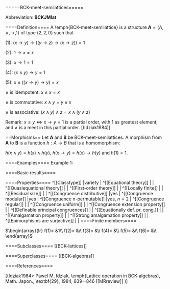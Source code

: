 =====BCK-meet-semilattices=====

Abbreviation: **BCKJMlat**

====Definition====
A \emph{BCK-meet-semilattice} is a structure $\mathbf{A}=\langle A,\wedge,\rightarrow,1\rangle$ of type $\langle 2,2,0\rangle$ such that

(1):  $(x\rightarrow y)\rightarrow
((y\rightarrow z)\rightarrow (x\rightarrow z)) = 1$

(2):  $1\rightarrow x = x$

(3):  $x\rightarrow 1 = 1$

(4):  $(x\wedge y)\rightarrow y = 1$

(5):  $x\wedge((x\rightarrow y)\rightarrow y) = x$

$\wedge$ is idempotent:  $x\wedge x = x$

$\wedge$ is commutative:  $x\wedge y = y\wedge x$

$\wedge$ is associative:  $(x\wedge y)\wedge z = x\wedge (y\wedge z)$

Remark: 
$x\le y \iff x\rightarrow y=1$ is a partial order, with $1$ as greatest element, and $\wedge$ is a meet in this partial order. [(Idziak1984)]

==Morphisms==
Let $\mathbf{A}$ and $\mathbf{B}$ be BCK-meet-semilattices. A morphism from $\mathbf{A}$ to $\mathbf{B}$ is a function $h:A\rightarrow B$ that is a homomorphism: 

$h(x\wedge y)=h(x)\wedge h(y)$, $h(x\rightarrow y)=h(x)\rightarrow h(y)$ and $h(1)=1$.

====Examples====
Example 1: 

====Basic results====


====Properties====
^[[Classtype]]  |variety |
^[[Equational theory]]  | |
^[[Quasiequational theory]]  | |
^[[First-order theory]]  | |
^[[Locally finite]]  | |
^[[Residual size]]  | |
^[[Congruence distributive]]  |yes |
^[[Congruence modular]]  |yes |
^[[Congruence n-permutable]]  |yes, $n=2$ |
^[[Congruence regular]]  | |
^[[Congruence uniform]]  | |
^[[Congruence extension property]]  | |
^[[Definable principal congruences]]  | |
^[[Equationally def. pr. cong.]]  | |
^[[Amalgamation property]]  | |
^[[Strong amalgamation property]]  | |
^[[Epimorphisms are surjective]]  | |
====Finite members====

$\begin{array}{lr}
f(1)= &1\\
f(2)= &\\
f(3)= &\\
f(4)= &\\
f(5)= &\\
f(6)= &\\
\end{array}$


====Subclasses====
[[BCK-lattices]] 

====Superclasses====
[[BCK-algebras]] 


====References====

[(Idziak1984>
Pawel M. Idziak, \emph{Lattice operation in BCK-algebras},
Math. Japon., \textbf{29}, 1984, 839--846 [[MRreview]]
)]